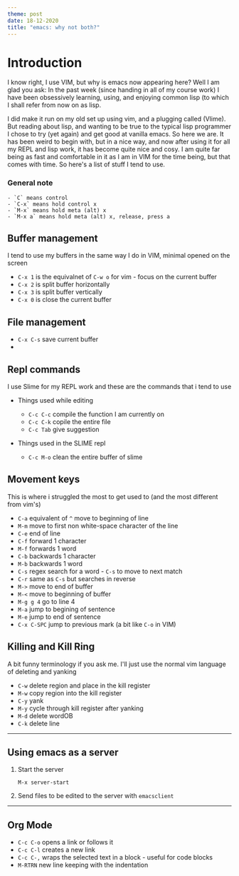 ```yaml
---
theme: post
date: 18-12-2020
title: "emacs: why not both?"
---
```


# Introduction

I know right, I use VIM, but why is emacs now appearing here? Well I am glad
you ask: In the past week (since handing in all of my course work) I have been
obsessively learning, using, and enjoying common lisp (to which I shall refer
from now on as lisp.

I did make it run on my old set up using vim, and a plugging called (Vlime).
But reading about lisp, and wanting to be true to the typical lisp programmer I
chose to try (yet again) and get good at vanilla emacs. So here we are. It has
been weird to begin with, but in a nice way, and now after using it for all my
REPL and lisp work, it has become quite nice and cosy. I am quite far being as
fast and comfortable in it as I am in VIM for the time being, but that comes
with time. So here's a list of stuff I tend to use. 

### General note

    - `C` means control
    - `C-x` means hold control x
    - `M-x` means hold meta (alt) x
    - `M-x a` means hold meta (alt) x, release, press a

## Buffer management

I tend to use my buffers in the same way I do in VIM, minimal opened on the
screen

   - `C-x 1` is the equivalnet of `C-w o` for vim - focus on the current buffer
   - `C-x 2` is split buffer horizontally
   - `C-x 3` is split buffer vertically
   - `C-x 0` is close the current buffer   

## File management

   - `C-x C-s` save current buffer
   -

## Repl commands

I use Slime for my REPL work and these are the commands that i tend to use

- Things used while editing
  - `C-c C-c` compile the function I am currently on
  - `C-c C-k` copile the entire file
  - `C-c Tab` give suggestion

- Things used in the SLIME repl
  - `C-c M-o` clean the entire buffer of slime

## Movement keys

This is where i struggled the most to get used to (and the most different from
vim's)

- `C-a` equivalent of `^` move to beginning of line
- `M-m` move to first non white-space character of the line
- `C-e` end of line
- `C-f` forward 1 character
- `M-f` forwards 1 word
- `C-b` backwards 1 character
- `M-b` backwards 1 word
- `C-s` regex search for a word - `C-s` to move to next match
- `C-r` same as `C-s` but searches in reverse
- `M->` move to end of buffer
- `M-<` move to beginning of buffer
- `M-g g 4` go to line 4
- `M-a` jump to begining of sentence
- `M-e` jump to end of sentence
- `C-x C-SPC` jump to previous mark (a bit like `C-o` in VIM)

## Killing and Kill Ring

A bit funny terminology if you ask me. I'll just use the normal vim language of
deleting and yanking

- `C-w` delete region and place in the kill register
- `M-w` copy region into the kill register
- `C-y` yank
- `M-y` cycle through kill register after yanking
- `M-d` delete wordOB
- `C-k` delete line

---

## Using emacs as a server

1. Start the server 

   `M-x server-start`

2. Send files to be edited to the server with `emacsclient`

---

## Org Mode 

- `C-c C-o` opens a link or follows it 
- `C-c C-l` creates a new link
- `C-c C-,` wraps the selected text in a block - useful for code blocks
- `M-RTRN` new line keeping with the indentation



